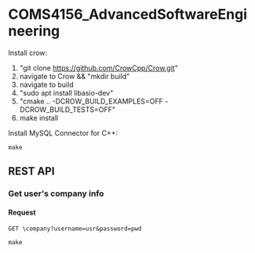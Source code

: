 # COMS4156_AdvancedSoftwareEngineering

Install crow:
1. "git clone https://github.com/CrowCpp/Crow.git"
2. navigate to Crow && "mkdir build"
3. navigate to build
4. "sudo apt install libasio-dev"
5. "cmake .. -DCROW_BUILD_EXAMPLES=OFF -DCROW_BUILD_TESTS=OFF"
6. make install

Install MySQL Connector for C++:

```
make
```

## REST API

### Get user's company info

#### Request
`GET \company?username=usr&password=pwd` 

```
make
```
